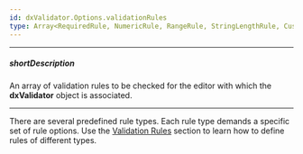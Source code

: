 ```yaml
---
id: dxValidator.Options.validationRules
type: Array<RequiredRule, NumericRule, RangeRule, StringLengthRule, CustomRule, CompareRule, PatternRule, EmailRule>
---
```

---
##### shortDescription
An array of validation rules to be checked for the editor with which the **dxValidator** object is associated.

---
There are several predefined rule types. Each rule type demands a specific set of rule options. Use the [Validation Rules](/api-reference/10%20UI%20Widgets/dxValidator/8%20Validation%20Rules '/Documentation/ApiReference/UI_Widgets/dxValidator/Validation_Rules/') section to learn how to define rules of different types.